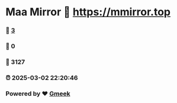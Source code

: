 # Maa Mirror :link: https://mmirror.top 
### :page_facing_up: [3](https://mmirror.top/tag.html) 
### :speech_balloon: 0 
### :hibiscus: 3127 
### :alarm_clock: 2025-03-02 22:20:46 
### Powered by :heart: [Gmeek](https://github.com/Meekdai/Gmeek)

